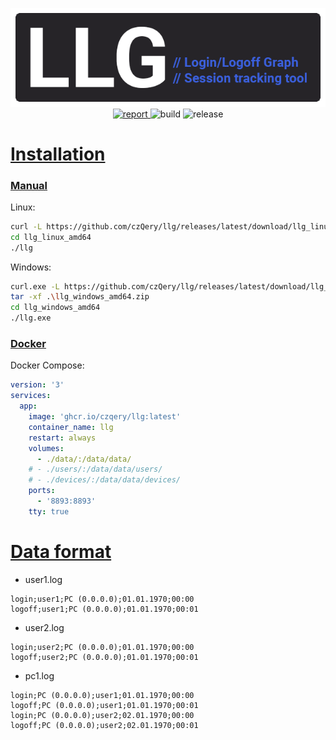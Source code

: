 <p align="center" style="text-align: center">
  <img src="https://github.com/czQery/llg/blob/main/.github/banner.png?raw=true" alt="Logo">
  <br>
  <a href="https://goreportcard.com/report/github.com/czQery/llg/backend">
      <img src="https://goreportcard.com/badge/github.com/czQery/llg/backend" alt="report"/>
  </a>
  <a href="https://github.com/czQery/llg/actions" style="text-decoration: none">
    <img src="https://img.shields.io/github/actions/workflow/status/czQery/llg/release.yml" alt="build"/>
  </a>
  <a href="https://github.com/czQery/llg/releases/latest" style="text-decoration: none">
    <img src="https://img.shields.io/github/v/release/czQery/llg" alt="release"/>
  </a>
  <br>
</p>

# <a href="#installation" id="installation" name="installation">Installation</a>

### <a href="#installation-manual" id="installation-manual" name="installation-manual">Manual</a>

Linux:

```sh
curl -L https://github.com/czQery/llg/releases/latest/download/llg_linux_amd64.tar.gz | tar -xz
cd llg_linux_amd64
./llg
```

Windows:

```sh
curl.exe -L https://github.com/czQery/llg/releases/latest/download/llg_windows_amd64.zip
tar -xf .\llg_windows_amd64.zip
cd llg_windows_amd64
./llg.exe
```

### <a href="#installation-docker" id="installation-docker" name="installation-docker">Docker</a>

Docker Compose:

```yml
version: '3'
services:
  app:
    image: 'ghcr.io/czqery/llg:latest'
    container_name: llg
    restart: always
    volumes:
      - ./data/:/data/data/
    # - ./users/:/data/data/users/
    # - ./devices/:/data/data/devices/
    ports:
      - '8893:8893'
    tty: true
```

# <a href="#format" id="format" name="format">Data format</a>

- user1.log

```
login;user1;PC (0.0.0.0);01.01.1970;00:00
logoff;user1;PC (0.0.0.0);01.01.1970;00:01
```

- user2.log

```
login;user2;PC (0.0.0.0);01.01.1970;00:00
logoff;user2;PC (0.0.0.0);01.01.1970;00:01
```

- pc1.log

```
login;PC (0.0.0.0);user1;01.01.1970;00:00
logoff;PC (0.0.0.0);user1;01.01.1970;00:01
login;PC (0.0.0.0);user2;02.01.1970;00:00
logoff;PC (0.0.0.0);user2;02.01.1970;00:01
```
